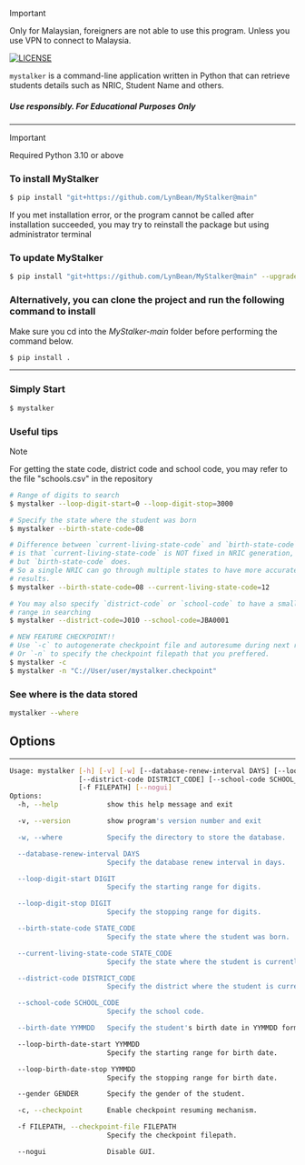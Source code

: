 > [!IMPORTANT]
> Only for Malaysian, foreigners are not able to use this program. Unless you use VPN to connect to Malaysia.

[![LICENSE](https://img.shields.io/github/license/LynBean/MyStalker?label=LICENSE)](https://github.com/LynBean/MyStalker/blob/main/LICENSE)

`mystalker` is a command-line application written in Python that can retrieve students details such as NRIC, Student Name and others.

##### _Use responsibly. For Educational Purposes Only_

---

> [!IMPORTANT]
> Required Python 3.10 or above

### To install MyStalker

```bash
$ pip install "git+https://github.com/LynBean/MyStalker@main"
```

If you met installation error, or the program cannot be called after installation succeeded, you may try to reinstall the package but using administrator terminal

### To update MyStalker

```bash
$ pip install "git+https://github.com/LynBean/MyStalker@main" --upgrade
```

### Alternatively, you can clone the project and run the following command to install

Make sure you cd into the _MyStalker-main_ folder before performing the command below.

```bash
$ pip install .
```

---

### Simply Start

```bash
$ mystalker
```

### Useful tips

> [!NOTE]
> For getting the state code, district code and school code,
> you may refer to the file "schools.csv" in the repository

```bash
# Range of digits to search
$ mystalker --loop-digit-start=0 --loop-digit-stop=3000

# Specify the state where the student was born
$ mystalker --birth-state-code=08

# Difference between `current-living-state-code` and `birth-state-code`
# is that `current-living-state-code` is NOT fixed in NRIC generation,
# but `birth-state-code` does.
# So a single NRIC can go through multiple states to have more accurate
# results.
$ mystalker --birth-state-code=08 --current-living-state-code=12

# You may also specify `district-code` or `school-code` to have a smaller
# range in searching
$ mystalker --district-code=J010 --school-code=JBA0001

# NEW FEATURE CHECKPOINT!!
# Use `-c` to autogenerate checkpoint file and autoresume during next run.
# Or `-n` to specify the checkpoint filepath that you preffered.
$ mystalker -c
$ mystalker -n "C://User/user/mystalker.checkpoint"
```

### See where is the data stored

```bash
mystalker --where
```

## Options

---

```bash
Usage: mystalker [-h] [-v] [-w] [--database-renew-interval DAYS] [--loop-digit-start DIGIT] [--loop-digit-stop DIGIT] [--birth-state-code STATE_CODE] [--current-living-state-code STATE_CODE]
                 [--district-code DISTRICT_CODE] [--school-code SCHOOL_CODE] [--birth-date YYMMDD] [--loop-birth-date-start YYMMDD] [--loop-birth-date-stop YYMMDD] [--gender GENDER] [-c]
                 [-f FILEPATH] [--nogui]
Options:
  -h, --help            show this help message and exit

  -v, --version         show program's version number and exit

  -w, --where           Specify the directory to store the database.

  --database-renew-interval DAYS
                        Specify the database renew interval in days.

  --loop-digit-start DIGIT
                        Specify the starting range for digits.

  --loop-digit-stop DIGIT
                        Specify the stopping range for digits.

  --birth-state-code STATE_CODE
                        Specify the state where the student was born.

  --current-living-state-code STATE_CODE
                        Specify the state where the student is currently living.

  --district-code DISTRICT_CODE
                        Specify the district where the student is currently living.

  --school-code SCHOOL_CODE
                        Specify the school code.

  --birth-date YYMMDD   Specify the student's birth date in YYMMDD format.

  --loop-birth-date-start YYMMDD
                        Specify the starting range for birth date.

  --loop-birth-date-stop YYMMDD
                        Specify the stopping range for birth date.

  --gender GENDER       Specify the gender of the student.

  -c, --checkpoint      Enable checkpoint resuming mechanism.

  -f FILEPATH, --checkpoint-file FILEPATH
                        Specify the checkpoint filepath.

  --nogui               Disable GUI.
```
